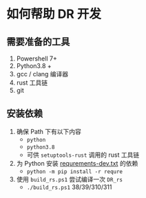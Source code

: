 # 如何帮助 DR 开发

## 需要准备的工具

1. Powershell 7+
2. Python3.8 +
3. gcc / clang 编译器
4. rust 工具链
5. git

## 安装依赖

1. 确保 Path 下有以下内容
    - `python`
    - `python3.8`
    - 可供 `setuptools-rust` 调用的 rust 工具链
2. 为 Python 安装 [requrements-dev.txt](../requirement-dev.txt) 的依赖
   - `python -m pip install -r requre`
3. 使用 `build_rs.ps1` 尝试编译一次 `DR_rs`
   - `./build_rs.ps1` 38/39/310/311
